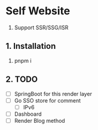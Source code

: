 # Self Website

1. Support SSR/SSG/ISR

## 1. Installation

1. pnpm i

## 2. TODO

- [ ] SpringBoot for this render layer
- [ ] Go SSO store for comment
  - [ ] IPv6
- [ ] Dashboard
- [ ] Render Blog method
